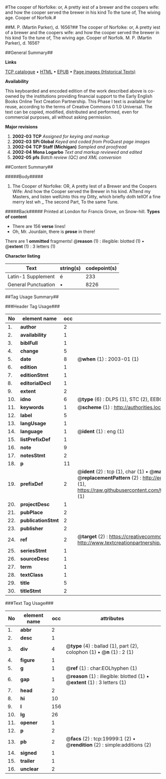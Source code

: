 #The cooper of Norfolke: or, A pretty iest of a brewer and the coopers wife: and how the cooper served the brewer in his kind To the tune of, The wiving age. Cooper of Norfolk.#

##M. P. (Martin Parker), d. 1656?##
The cooper of Norfolke: or, A pretty iest of a brewer and the coopers wife: and how the cooper served the brewer in his kind To the tune of, The wiving age.
Cooper of Norfolk.
M. P. (Martin Parker), d. 1656?

##General Summary##

**Links**

[TCP catalogue](http://www.ota.ox.ac.uk/tcp/)  • 
[HTML](http://tei.it.ox.ac.uk/tcp/Texts-HTML/free/A08/A08947.html)  • 
[EPUB](http://tei.it.ox.ac.uk/tcp/Texts-EPUB/free/A08/A08947.epub) • 
[Page images (Historical Texts)](https://data.historicaltexts.jisc.ac.uk/view?pubId=eebo-99854572e&pageId=eebo-99854572e-19999-1)

**Availability**

This keyboarded and encoded edition of the
	       work described above is co-owned by the institutions
	       providing financial support to the Early English Books
	       Online Text Creation Partnership. This Phase I text is
	       available for reuse, according to the terms of Creative
	       Commons 0 1.0 Universal. The text can be copied,
	       modified, distributed and performed, even for
	       commercial purposes, all without asking permission.

**Major revisions**

1. __2002-03__ __TCP__ *Assigned for keying and markup*
1. __2002-03__ __SPi Global__ *Keyed and coded from ProQuest page images*
1. __2002-04__ __TCP Staff (Michigan)__ *Sampled and proofread*
1. __2002-04__ __Mona Logarbo__ *Text and markup reviewed and edited*
1. __2002-05__ __pfs__ *Batch review (QC) and XML conversion*

##Content Summary##

#####Body#####

1. The Cooper of Norfolke: OR, A pretty Iest of a Brewer and the Coopers Wife: And how the Cooper served the Brewer in his kind.
ATtend my Masters, and listen wellUnto this my Ditty, which briefly doth tellOf a fine merry Iest wh
    _ The second Part, To the same Tune.

#####Back#####
Printed at London for Francis Grove, on Snow-hill.
**Types of content**

  * There are 156 **verse** lines!
  * Oh, Mr. Jourdain, there is **prose** in there!

There are 1 **ommitted** fragments! 
 @__reason__ (1) : illegible: blotted (1)  •  @__extent__ (1) : 3 letters (1)

**Character listing**


|Text|string(s)|codepoint(s)|
|---|---|---|
|Latin-1 Supplement|é|233|
|General Punctuation|•|8226|

##Tag Usage Summary##

###Header Tag Usage###

|No|element name|occ|attributes|
|---|---|---|---|
|1.|__author__|2||
|2.|__availability__|1||
|3.|__biblFull__|1||
|4.|__change__|5||
|5.|__date__|8| @__when__ (1) : 2003-01 (1)|
|6.|__edition__|1||
|7.|__editionStmt__|1||
|8.|__editorialDecl__|1||
|9.|__extent__|2||
|10.|__idno__|6| @__type__ (6) : DLPS (1), STC (2), EEBO-CITATION (1), PROQUEST (1), VID (1)|
|11.|__keywords__|1| @__scheme__ (1) : http://authorities.loc.gov/ (1)|
|12.|__label__|5||
|13.|__langUsage__|1||
|14.|__language__|1| @__ident__ (1) : eng (1)|
|15.|__listPrefixDef__|1||
|16.|__note__|9||
|17.|__notesStmt__|2||
|18.|__p__|11||
|19.|__prefixDef__|2| @__ident__ (2) : tcp (1), char (1)  •  @__matchPattern__ (2) : ([0-9\-]+):([0-9IVX]+) (1), (.+) (1)  •  @__replacementPattern__ (2) : http://eebo.chadwyck.com/downloadtiff?vid=$1&page=$2 (1), https://raw.githubusercontent.com/textcreationpartnership/Texts/master/tcpchars.xml#$1 (1)|
|20.|__projectDesc__|1||
|21.|__pubPlace__|2||
|22.|__publicationStmt__|2||
|23.|__publisher__|2||
|24.|__ref__|2| @__target__ (2) : https://creativecommons.org/publicdomain/zero/1.0/ (1), http://www.textcreationpartnership.org/docs/. (1)|
|25.|__seriesStmt__|1||
|26.|__sourceDesc__|1||
|27.|__term__|1||
|28.|__textClass__|1||
|29.|__title__|5||
|30.|__titleStmt__|2||


###Text Tag Usage###

|No|element name|occ|attributes|
|---|---|---|---|
|1.|__abbr__|2||
|2.|__desc__|1||
|3.|__div__|4| @__type__ (4) : ballad (1), part (2), colophon (1)  •  @__n__ (1) : 2 (1)|
|4.|__figure__|1||
|5.|__g__|1| @__ref__ (1) : char:EOLhyphen (1)|
|6.|__gap__|1| @__reason__ (1) : illegible: blotted (1)  •  @__extent__ (1) : 3 letters (1)|
|7.|__head__|2||
|8.|__hi__|10||
|9.|__l__|156||
|10.|__lg__|26||
|11.|__opener__|1||
|12.|__p__|2||
|13.|__pb__|2| @__facs__ (2) : tcp:19999:1 (2)  •  @__rendition__ (2) : simple:additions (2)|
|14.|__signed__|1||
|15.|__trailer__|1||
|16.|__unclear__|2||
